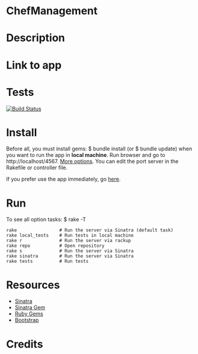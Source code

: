 # ChefManagement

# Description

# Link to app

# Tests

[![Build Status](https://travis-ci.org/alu0100207385/ChefManagement.svg?branch=testing)](https://travis-ci.org/alu0100207385/ChefManagement)

# Install
Before all, you must install gems: $ bundle install (or $ bundle update) when you want to run the app in **local machine**. Run browser and go to http://localhost/4567. [More options](#user-content-run). You can edit the port server in the Rakefile or controller file.

If you prefer use the app immediately, go [here](#user-content-link-to-app).

# Run
To see all option tasks: $ rake -T
```
rake 		  		# Run the server via Sinatra (default task)
rake local_tests    # Run tests in local machine
rake r        		# Run the server via rackup
rake repo			# Open repository
rake s        		# Run the server via Sinatra
rake sinatra  		# Run the server via Sinatra
rake tests    		# Run tests
```

# Resources

* [Sinatra](http://www.sinatrarb.com/)
* [Sinatra Gem](http://www.rubydoc.info/gems/sinatra)
* [Ruby Gems](https://rubygems.org/)
* [Bootstrap](http://getbootstrap.com/)

# Credits
